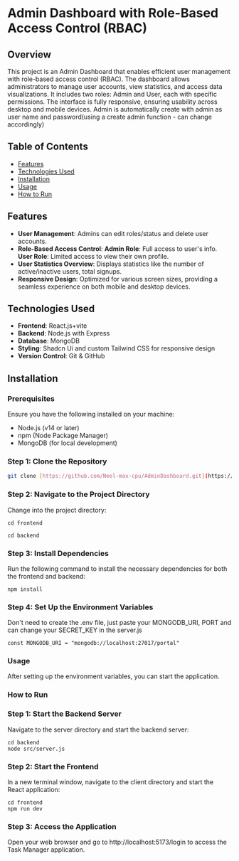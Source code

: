 # Admin Dashboard with Role-Based Access Control (RBAC)

## Overview
This project is an Admin Dashboard that enables efficient user management with role-based access control (RBAC). The dashboard allows administrators to manage user accounts, view statistics, and access data visualizations. It includes two roles: Admin and User, each with specific permissions. The interface is fully responsive, ensuring usability across desktop and mobile devices.
Admin is automatically create with admin as user name and password(using a create admin function - can change accordingly)

## Table of Contents
- [Features](#features)
- [Technologies Used](#technologies-used)
- [Installation](#installation)
- [Usage](#usage)
- [How to Run](#how-to-run)

## Features
- **User Management**:  Admins can edit roles/status and delete user accounts.
- **Role-Based Access Control**: 
       **Admin Role**: Full access to user's info.
       **User Role**: Limited access to view their own profile.
- **User Statistics Overview**: Displays statistics like the number of active/inactive users, total signups.
- **Responsive Design**: Optimized for various screen sizes, providing a seamless experience on both mobile and desktop devices.

## Technologies Used
- **Frontend**: React.js+vite
- **Backend**: Node.js with Express
- **Database**: MongoDB
- **Styling**: Shadcn Ui and custom Tailwind CSS for responsive design
- **Version Control**: Git & GitHub

## Installation

### Prerequisites
Ensure you have the following installed on your machine:
- Node.js (v14 or later)
- npm (Node Package Manager)
- MongoDB (for local development)

### Step 1: Clone the Repository
```bash
git clone [https://github.com/Neel-max-cpu/AdminDashboard.git](https://github.com/Neel-max-cpu/AdminDashboard.git)
```

### Step 2: Navigate to the Project Directory
Change into the project directory:
```
cd frontend
```

```
cd backend
```

### Step 3: Install Dependencies
Run the following command to install the necessary dependencies for both the frontend and backend:
```
npm install
```

### Step 4: Set Up the Environment Variables
Don't need to create the .env file, just paste your MONGODB_URI, PORT and can change your SECRET_KEY in the server.js

```
const MONGODB_URI = "mongodb://localhost:27017/portal"
```

### Usage
After setting up the environment variables, you can start the application.


### How to Run
### Step 1: Start the Backend Server
Navigate to the server directory and start the backend server:
```
cd backend
node src/server.js
```

### Step 2: Start the Frontend
In a new terminal window, navigate to the client directory and start the React application:
```
cd frontend
npm run dev
```

### Step 3: Access the Application
Open your web browser and go to http://localhost:5173/login to access the Task Manager application.
